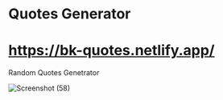 # Quotes Generator
# https://bk-quotes.netlify.app/

 Random Quotes Genetrator

![Screenshot (58)](https://github.com/Rexskth/Quotes/assets/121876377/42999936-5f30-4fb7-ab1e-1a4f1ff9d1d2)

